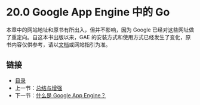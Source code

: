 # 20.0 Google App Engine 中的 Go

本章中的网站地址和原书有所出入，但并不影响，因为 Google 已经对这些网址做了重定向。自这本书出版以来，GAE 的安装方式和使用方式已经发生了变化，原书内容仅供参考，请以[文档](https://cloud.google.com/docs)或网站指引为准。

## 链接

- [目录](directory.md)
- 上一节：[总结与增强](19.10.md)
- 下一节：[什么是 Google App Engine？](20.1.md)
